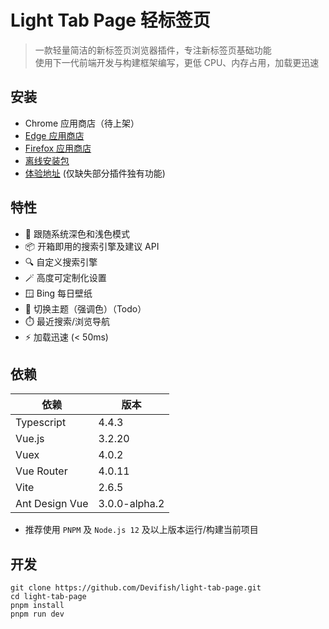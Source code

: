 # Light Tab Page 轻标签页

> 一款轻量简洁的新标签页浏览器插件，专注新标签页基础功能<br/>
> 使用下一代前端开发与构建框架编写，更低 CPU、内存占用，加载更迅速<br/>

## 安装

- Chrome 应用商店（待上架）
- [Edge 应用商店](https://microsoftedge.microsoft.com/addons/detail/ilebnicnppejmbmkaokpdljcanljdnic)
- [Firefox 应用商店](https://addons.mozilla.org/zh-CN/firefox/addon/light-tab-page/)
- [离线安装包](https://github.com/Devifish/light-tab-page/releases)
- [体验地址](https://lighttab.devifish.cn/) (仅缺失部分插件独有功能)

## 特性

- 🌙 跟随系统深色和浅色模式
- 📦 开箱即用的搜索引擎及建议 API
- 🔍 自定义搜索引擎
- 🪄 高度可定制化设置
- 🪟 Bing 每日壁纸
- 🎨 切换主题（强调色）（Todo）
- ⏱️ 最近搜索/浏览导航
- ⚡ 加载迅速 (< 50ms)

## 依赖

| 依赖           | 版本          |
| -------------- | ------------- |
| Typescript     | 4.4.3         |
| Vue.js         | 3.2.20        |
| Vuex           | 4.0.2         |
| Vue Router     | 4.0.11        |
| Vite           | 2.6.5         |
| Ant Design Vue | 3.0.0-alpha.2 |

- 推荐使用 `PNPM` 及 `Node.js 12` 及以上版本运行/构建当前项目

## 开发

```
git clone https://github.com/Devifish/light-tab-page.git
cd light-tab-page
pnpm install
pnpm run dev
```
